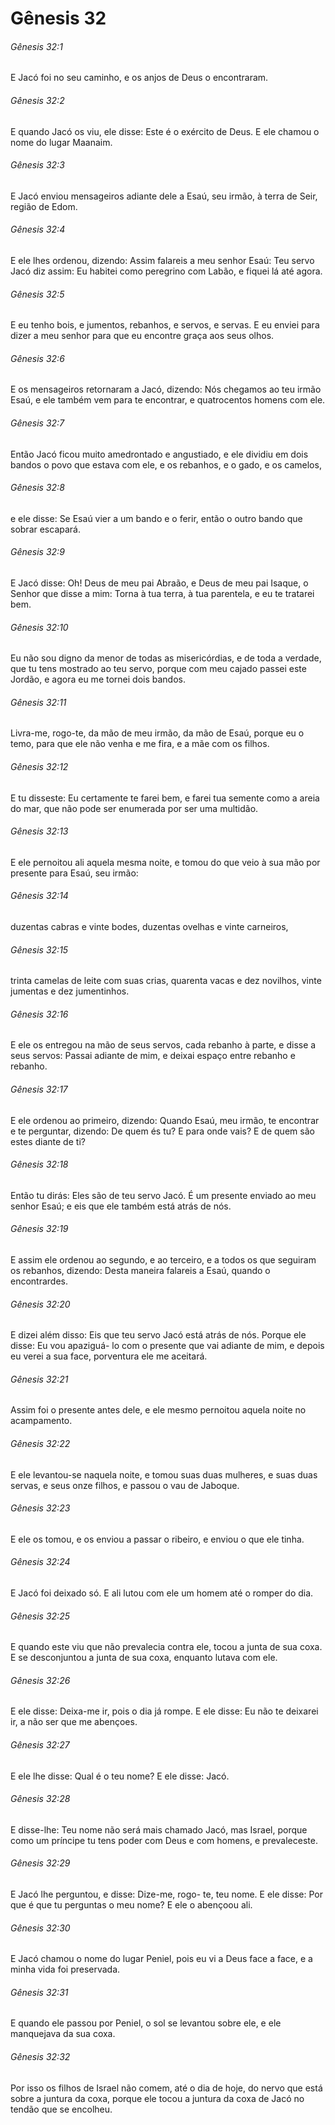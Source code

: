 # Gênesis 32

###### Gênesis 32:1

E Jacó foi no seu caminho, e os anjos de Deus o encontraram.

###### Gênesis 32:2

E quando Jacó os viu, ele disse: Este é o exército de Deus. E ele chamou o nome do lugar Maanaim.

###### Gênesis 32:3

E Jacó enviou mensageiros adiante dele a Esaú, seu irmão, à terra de Seir, região de Edom.

###### Gênesis 32:4

E ele lhes ordenou, dizendo: Assim falareis a meu senhor Esaú: Teu servo Jacó diz assim: Eu habitei como peregrino com Labão, e fiquei lá até agora.

###### Gênesis 32:5

E eu tenho bois, e jumentos, rebanhos, e servos, e servas. E eu enviei para dizer a meu senhor para que eu encontre graça aos seus olhos.

###### Gênesis 32:6

E os mensageiros retornaram a Jacó, dizendo: Nós chegamos ao teu irmão Esaú, e ele também vem para te encontrar, e quatrocentos homens com ele.

###### Gênesis 32:7

Então Jacó ficou muito amedrontado e angustiado, e ele dividiu em dois bandos o povo que estava com ele, e os rebanhos, e o gado, e os camelos,

###### Gênesis 32:8

e ele disse: Se Esaú vier a um bando e o ferir, então o outro bando que sobrar escapará.

###### Gênesis 32:9

E Jacó disse: Oh! Deus de meu pai Abraão, e Deus de meu pai Isaque, o Senhor que disse a mim: Torna à tua terra, à tua parentela, e eu te tratarei bem.

###### Gênesis 32:10

Eu não sou digno da menor de todas as misericórdias, e de toda a verdade, que tu tens mostrado ao teu servo, porque com meu cajado passei este Jordão, e agora eu me tornei dois bandos.

###### Gênesis 32:11

Livra-me, rogo-te, da mão de meu irmão, da mão de Esaú, porque eu o temo, para que ele não venha e me fira, e a mãe com os filhos.

###### Gênesis 32:12

E tu disseste: Eu certamente te farei bem, e farei tua semente como a areia do mar, que não pode ser enumerada por ser uma multidão.

###### Gênesis 32:13

E ele pernoitou ali aquela mesma noite, e tomou do que veio à sua mão por presente para Esaú, seu irmão:

###### Gênesis 32:14

duzentas cabras e vinte bodes, duzentas ovelhas e vinte carneiros,

###### Gênesis 32:15

trinta camelas de leite com suas crias, quarenta vacas e dez novilhos, vinte jumentas e dez jumentinhos.

###### Gênesis 32:16

E ele os entregou na mão de seus servos, cada rebanho à parte, e disse a seus servos: Passai adiante de mim, e deixai espaço entre rebanho e rebanho.

###### Gênesis 32:17

E ele ordenou ao primeiro, dizendo: Quando Esaú, meu irmão, te encontrar e te perguntar, dizendo: De quem és tu? E para onde vais? E de quem são estes diante de ti?

###### Gênesis 32:18

Então tu dirás: Eles são de teu servo Jacó. É um presente enviado ao meu senhor Esaú; e eis que ele também está atrás de nós.

###### Gênesis 32:19

E assim ele ordenou ao segundo, e ao terceiro, e a todos os que seguiram os rebanhos, dizendo: Desta maneira falareis a Esaú, quando o encontrardes.

###### Gênesis 32:20

E dizei além disso: Eis que teu servo Jacó está atrás de nós. Porque ele disse: Eu vou apaziguá- lo com o presente que vai adiante de mim, e depois eu verei a sua face, porventura ele me aceitará.

###### Gênesis 32:21

Assim foi o presente antes dele, e ele mesmo pernoitou aquela noite no acampamento.

###### Gênesis 32:22

E ele levantou-se naquela noite, e tomou suas duas mulheres, e suas duas servas, e seus onze filhos, e passou o vau de Jaboque.

###### Gênesis 32:23

E ele os tomou, e os enviou a passar o ribeiro, e enviou o que ele tinha.

###### Gênesis 32:24

E Jacó foi deixado só. E ali lutou com ele um homem até o romper do dia.

###### Gênesis 32:25

E quando este viu que não prevalecia contra ele, tocou a junta de sua coxa. E se desconjuntou a junta de sua coxa, enquanto lutava com ele.

###### Gênesis 32:26

E ele disse: Deixa-me ir, pois o dia já rompe. E ele disse: Eu não te deixarei ir, a não ser que me abençoes.

###### Gênesis 32:27

E ele lhe disse: Qual é o teu nome? E ele disse: Jacó.

###### Gênesis 32:28

E disse-lhe: Teu nome não será mais chamado Jacó, mas Israel, porque como um príncipe tu tens poder com Deus e com homens, e prevaleceste.

###### Gênesis 32:29

E Jacó lhe perguntou, e disse: Dize-me, rogo- te, teu nome. E ele disse: Por que é que tu perguntas o meu nome? E ele o abençoou ali.

###### Gênesis 32:30

E Jacó chamou o nome do lugar Peniel, pois eu vi a Deus face a face, e a minha vida foi preservada.

###### Gênesis 32:31

E quando ele passou por Peniel, o sol se levantou sobre ele, e ele manquejava da sua coxa.

###### Gênesis 32:32

Por isso os filhos de Israel não comem, até o dia de hoje, do nervo que está sobre a juntura da coxa, porque ele tocou a juntura da coxa de Jacó no tendão que se encolheu.

